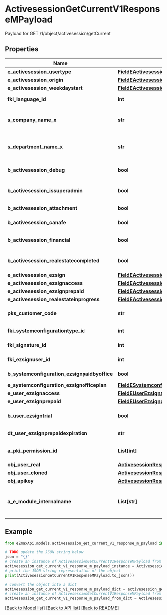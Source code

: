 # ActivesessionGetCurrentV1ResponseMPayload

Payload for GET /1/object/activesession/getCurrent

## Properties

Name | Type | Description | Notes
------------ | ------------- | ------------- | -------------
**e_activesession_usertype** | [**FieldEActivesessionUsertype**](FieldEActivesessionUsertype.md) |  | 
**e_activesession_origin** | [**FieldEActivesessionOrigin**](FieldEActivesessionOrigin.md) |  | 
**e_activesession_weekdaystart** | [**FieldEActivesessionWeekdaystart**](FieldEActivesessionWeekdaystart.md) |  | 
**fki_language_id** | **int** | The unique ID of the Language.  Valid values:  |Value|Description| |-|-| |1|French| |2|English| | 
**s_company_name_x** | **str** | The Name of the Company in the language of the requester | 
**s_department_name_x** | **str** | The Name of the Department in the language of the requester | 
**b_activesession_debug** | **bool** | Whether the active session is in debug or not | 
**b_activesession_issuperadmin** | **bool** | Whether the active session is superadmin or not | 
**b_activesession_attachment** | **bool** | Can access attachment when we clone a user | [optional] 
**b_activesession_canafe** | **bool** | Can access canafe when we clone a user | [optional] 
**b_activesession_financial** | **bool** | Can access financial element when we clone a user | [optional] 
**b_activesession_realestatecompleted** | **bool** | Can access closed realestate folders when we clone a user | [optional] 
**e_activesession_ezsign** | [**FieldEActivesessionEzsign**](FieldEActivesessionEzsign.md) |  | [optional] 
**e_activesession_ezsignaccess** | [**FieldEActivesessionEzsignaccess**](FieldEActivesessionEzsignaccess.md) |  | 
**e_activesession_ezsignprepaid** | [**FieldEActivesessionEzsignprepaid**](FieldEActivesessionEzsignprepaid.md) |  | [optional] 
**e_activesession_realestateinprogress** | [**FieldEActivesessionRealestateinprogress**](FieldEActivesessionRealestateinprogress.md) |  | [optional] 
**pks_customer_code** | **str** | The customer code assigned to your account | 
**fki_systemconfigurationtype_id** | **int** | The unique ID of the Systemconfigurationtype | 
**fki_signature_id** | **int** | The unique ID of the Signature | [optional] 
**fki_ezsignuser_id** | **int** | The unique ID of the Ezsignuser | [optional] 
**b_systemconfiguration_ezsignpaidbyoffice** | **bool** | Whether if Ezsign is paid by the company or not | [optional] 
**e_systemconfiguration_ezsignofficeplan** | [**FieldESystemconfigurationEzsignofficeplan**](FieldESystemconfigurationEzsignofficeplan.md) |  | [optional] 
**e_user_ezsignaccess** | [**FieldEUserEzsignaccess**](FieldEUserEzsignaccess.md) |  | 
**e_user_ezsignprepaid** | [**FieldEUserEzsignprepaid**](FieldEUserEzsignprepaid.md) |  | [optional] 
**b_user_ezsigntrial** | **bool** | Whether the User&#39;s eZsign subscription is a trial | [optional] 
**dt_user_ezsignprepaidexpiration** | **str** | The eZsign prepaid expiration date | [optional] 
**a_pki_permission_id** | **List[int]** | An array of permissions granted to the user or api key | 
**obj_user_real** | [**ActivesessionResponseCompoundUser**](ActivesessionResponseCompoundUser.md) |  | 
**obj_user_cloned** | [**ActivesessionResponseCompoundUser**](ActivesessionResponseCompoundUser.md) |  | [optional] 
**obj_apikey** | [**ActivesessionResponseCompoundApikey**](ActivesessionResponseCompoundApikey.md) |  | [optional] 
**a_e_module_internalname** | **List[str]** | An Array of Registered modules.  These are the modules that are Licensed to be used by the User or the API Key. | 

## Example

```python
from eZmaxApi.models.activesession_get_current_v1_response_m_payload import ActivesessionGetCurrentV1ResponseMPayload

# TODO update the JSON string below
json = "{}"
# create an instance of ActivesessionGetCurrentV1ResponseMPayload from a JSON string
activesession_get_current_v1_response_m_payload_instance = ActivesessionGetCurrentV1ResponseMPayload.from_json(json)
# print the JSON string representation of the object
print(ActivesessionGetCurrentV1ResponseMPayload.to_json())

# convert the object into a dict
activesession_get_current_v1_response_m_payload_dict = activesession_get_current_v1_response_m_payload_instance.to_dict()
# create an instance of ActivesessionGetCurrentV1ResponseMPayload from a dict
activesession_get_current_v1_response_m_payload_from_dict = ActivesessionGetCurrentV1ResponseMPayload.from_dict(activesession_get_current_v1_response_m_payload_dict)
```
[[Back to Model list]](../README.md#documentation-for-models) [[Back to API list]](../README.md#documentation-for-api-endpoints) [[Back to README]](../README.md)


